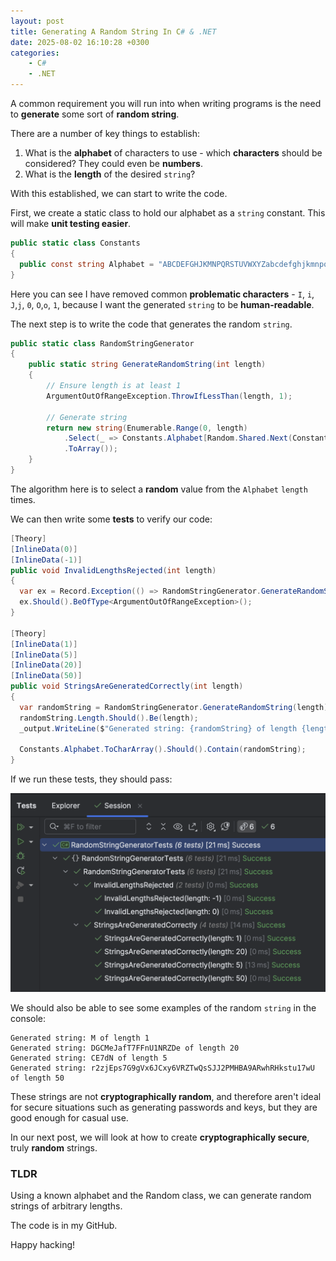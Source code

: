 ```yaml
---
layout: post
title: Generating A Random String In C# & .NET
date: 2025-08-02 16:10:28 +0300
categories:
    - C#
    - .NET
---
```


A common requirement you will run into when writing programs is the need to **generate** some sort of **random string**.

There are a number of key things to establish:

1. What is the **alphabet** of characters to use - which **characters** should be considered? They could even be **numbers**.
2. What is the **length** of the desired `string`?

With this established, we can start to write the code.

First, we create a static class to hold our alphabet as a `string` constant. This will make **unit testing easier**.

```c#
public static class Constants
{
  public const string Alphabet = "ABCDEFGHJKMNPQRSTUVWXYZabcdefghjkmnpqrstuvwxyz123456789";
}
```

Here you can see I have removed common **problematic characters** - `I`, `i`,  `J`,`j`, `0`, `O`,`o`, `1`, because I want the generated `string` to be **human-readable**.

The next step is to write the code that generates the random `string`.

`````c#
public static class RandomStringGenerator
{
    public static string GenerateRandomString(int length)
    {
        // Ensure length is at least 1
        ArgumentOutOfRangeException.ThrowIfLessThan(length, 1);

        // Generate string
        return new string(Enumerable.Range(0, length)
            .Select(_ => Constants.Alphabet[Random.Shared.Next(Constants.Alphabet.Length)])
            .ToArray());
    }
}
`````

The algorithm here is to select a **random** value from the `Alphabet` `length` times.

We can then write some **tests** to verify our code:

```c#
[Theory]
[InlineData(0)]
[InlineData(-1)]
public void InvalidLengthsRejected(int length)
{
  var ex = Record.Exception(() => RandomStringGenerator.GenerateRandomString(length));
  ex.Should().BeOfType<ArgumentOutOfRangeException>();
}

[Theory]
[InlineData(1)]
[InlineData(5)]
[InlineData(20)]
[InlineData(50)]
public void StringsAreGeneratedCorrectly(int length)
{
  var randomString = RandomStringGenerator.GenerateRandomString(length);
  randomString.Length.Should().Be(length);
  _output.WriteLine($"Generated string: {randomString} of length {length}");

  Constants.Alphabet.ToCharArray().Should().Contain(randomString);
}
```

If we run these tests, they should pass:

![RandomStringTests](../images/2025/08/RandomStringTests.png)

We should also be able to see some examples of the random `string` in the console:

```plaintext
Generated string: M of length 1
Generated string: DGCMeJafT7FFnU1NRZDe of length 20
Generated string: CE7dN of length 5
Generated string: r2zjEps7G9gVx6JCxy6VRZTwQsSJJ2PMHBA9ARwhRHkstu17wU of length 50
```

These strings are not **cryptographically random**, and therefore aren't ideal for secure situations such as generating passwords and keys, but they are good enough for casual use.

In our next post, we will look at how to create **cryptographically secure**, truly **random** strings.

### TLDR

Using a known alphabet and the Random class, we can generate random strings of arbitrary lengths.

The code is in my GitHub.

Happy hacking!

